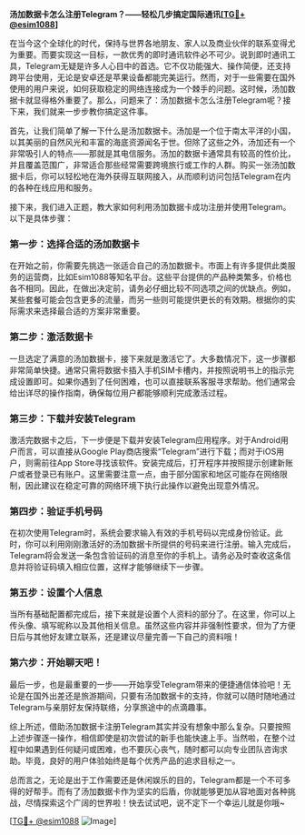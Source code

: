**汤加数据卡怎么注册Telegram？——轻松几步搞定国际通讯[[TG💪+ @esim1088](https://t.me/s/esim1088)]**

在当今这个全球化的时代，保持与世界各地朋友、家人以及商业伙伴的联系变得尤为重要。而要实现这一目标，一款优秀的即时通讯软件必不可少。说到即时通讯工具，Telegram无疑是许多人心目中的首选。它不仅功能强大、操作简便，还支持跨平台使用，无论是安卓还是苹果设备都能完美运行。然而，对于一些需要在国外使用的用户来说，如何获取稳定的网络连接成为一个棘手的问题。这时候，汤加数据卡就显得格外重要了。那么，问题来了：汤加数据卡怎么注册Telegram呢？接下来，我们就来一步步教你搞定这件事。

首先，让我们简单了解一下什么是汤加数据卡。汤加是一个位于南太平洋的小国，以其美丽的自然风光和丰富的海底资源闻名于世。但除了这些之外，汤加还有一个非常吸引人的特点——那就是其电信服务。汤加的数据卡通常具有较高的性价比，并且覆盖范围广，非常适合那些经常需要跨境旅行或工作的人群。购买一张汤加数据卡后，你可以轻松地在海外获得互联网接入，从而顺利访问包括Telegram在内的各种在线应用和服务。

接下来，我们进入正题，教大家如何利用汤加数据卡成功注册并使用Telegram。以下是具体步骤：

### 第一步：选择合适的汤加数据卡

在开始之前，你需要先挑选一张适合自己的汤加数据卡。市面上有许多提供此类服务的运营商，比如Esim1088等知名平台。这些平台提供的产品种类繁多，价格也各不相同。因此，在做出决定前，请务必仔细比较不同选项之间的优缺点。例如，某些套餐可能会包含更多的流量，而另一些则可能提供更长的有效期。根据你的实际需求来选择最合适的方案非常重要。

### 第二步：激活数据卡

一旦选定了满意的汤加数据卡，接下来就是激活它了。大多数情况下，这一步骤都非常简单快捷。通常只需将数据卡插入手机SIM卡槽内，并按照说明书上的指示完成设置即可。如果你遇到了任何困难，也可以直接联系客服寻求帮助。他们通常会给出详尽的操作指南，确保每位用户都能够顺利完成激活过程。

### 第三步：下载并安装Telegram

激活完数据卡之后，下一步便是下载并安装Telegram应用程序。对于Android用户而言，可以直接从Google Play商店搜索“Telegram”进行下载；而对于iOS用户，则需前往App Store寻找该软件。安装完成后，打开程序并按照提示创建新账户或者登录已有账户。这里需要注意一点，由于部分国家和地区可能存在网络限制，因此建议在稳定可靠的网络环境下执行此操作以避免出现意外情况。

### 第四步：验证手机号码

在初次使用Telegram时，系统会要求输入有效的手机号码以完成身份验证。此时，你可以利用刚刚激活好的汤加数据卡所提供的号码来进行注册。输入完成后，Telegram将会发送一条包含验证码的消息至你的手机上。请务必及时查收这条信息并将验证码填入相应位置，这样才能够继续下一步骤。

### 第五步：设置个人信息

当所有基础配置都完成后，接下来就是设置个人资料的部分了。在这里，你可以上传头像、填写昵称以及其他相关信息。虽然这些内容并非强制性要求，但为了方便日后与其他好友建立联系，还是建议尽量完善一下自己的资料哦！

### 第六步：开始聊天吧！

最后一步，也是最重要的一步——开始享受Telegram带来的便捷通信体验吧！无论是在国外出差还是旅游期间，只要有汤加数据卡的支持，你就可以随时随地通过Telegram与亲朋好友保持联络，分享旅途中的点滴趣事。

综上所述，借助汤加数据卡注册Telegram其实并没有想象中那么复杂。只要按照上述步骤逐一操作，相信即使是初次尝试的新手也能快速上手。当然啦，在整个过程中如果遇到任何疑问或困难，也不要灰心丧气，随时都可以向专业团队咨询求助。毕竟，良好的用户体验始终是每个优秀产品的追求目标之一。

总而言之，无论是出于工作需要还是休闲娱乐的目的，Telegram都是一个不可多得的好帮手。而有了汤加数据卡作为坚实的后盾，你就能够更加从容地面对各种挑战，尽情探索这个广阔的世界啦！快去试试吧，说不定下一个幸运儿就是你哦~

[[TG💪+ @esim1088](https://t.me/s/esim1088) ![Image](https://i.postimg.cc/4NQfJmqS/Snipaste-2025-05-13-00-14-12.png)]
